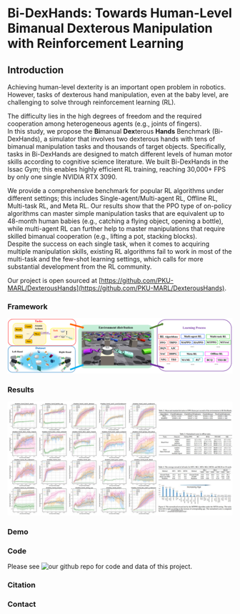 # Bi-DexHands: Towards Human-Level Bimanual Dexterous Manipulation with Reinforcement Learning

## Introduction

Achieving human-level dexterity is an important open problem in robotics. However, tasks of dexterous hand manipulation, even at the baby level, are challenging to solve through reinforcement learning (RL). 

The difficulty lies in the high degrees of freedom and the required cooperation among heterogeneous agents (e.g., joints of fingers).  
In this study, we propose the **Bi**manual **Dex**terous **Hands** Benchmark (Bi-DexHands), a simulator that involves two dexterous hands with tens of bimanual manipulation tasks and thousands of target objects. Specifically, tasks in Bi-DexHands are designed to match different levels of human motor skills according to cognitive science literature. We built Bi-DexHands  in the Issac Gym; this enables highly efficient RL training,  reaching 30,000+ FPS by only one single NVIDIA RTX 3090. 

We provide a comprehensive benchmark for popular RL algorithms under different settings; this includes Single-agent/Multi-agent RL, Offline RL, Multi-task RL, and Meta RL. Our results show that the PPO type of on-policy algorithms can master simple manipulation tasks that are equivalent up to 48-month human babies (e.g., catching a flying object, opening a bottle), while multi-agent RL can further help to master manipulations that require skilled bimanual cooperation (e.g., lifting a pot, stacking blocks).  
Despite the success on each single task, when it comes to acquiring multiple manipulation skills, existing RL algorithms fail to work in most of the multi-task and the few-shot learning settings, which calls for more substantial development from the RL community. 

Our project is open sourced at [https://github.com/PKU-MARL/DexterousHands](https://github.com/PKU-MARL/DexterousHands).

### Framework

![Framework](./assets/images/overview.png)

### Results

![Results](./assets/images/4.JPG)

### Demo


### Code

Please see ![our github repo](https://github.com/PKU-MARL/DexterousHands) for code and data of this project.

### Citation


### Contact

